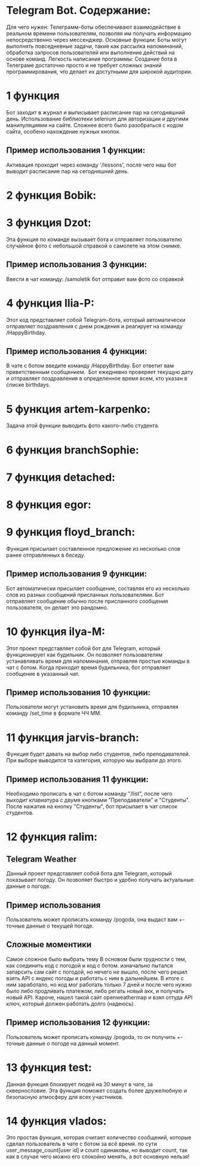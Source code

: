 
# Telegram Bot. Содержание:
Для чего нужен: Телеграмм-боты обеспечивают взаимодействие в реальном времени пользователям, позволяя им получать информацию непосредственно через мессенджер. 
Основные функции: Боты могут выполнять повседневные задачи, такие как рассылка напоминаний, обработка запросов пользователей или выполнение действий на основе команд.
Легкость написания программы: Создание бота в Телеграме достаточно просто и не требует сложных знаний программирования, что делает их доступными для широкой аудитории.
# 1 функция
Бот заходит в журнал и выписывает расписание пар на сегодняшний день. Использование библиотеки selenium для авторизации и другими манипуляциями на сайте. Сложнее всего было разобраться с кодом сайта, особено нахождение нужных кнопок.
## Пример использования 1 функции:
Активация проходит через команду '/lessons', после чего наш бот выводит расписание пар на сегодняшний день.
# 2 функция Bobik:

# 3 функция Dzot:
Эта функция по команде вызывает бота и отправляет пользователю случайное фото с небольшой справкой о самолете на этом снимке.
## Пример использования 3 функции:
Ввести в чат команду: /samoletik бот отправит вам фото со справкой
# 4 функция Ilia-P:
Этот код представляет собой Telegram-бота, который автоматически отправляет поздравления с днем рождения и реагирует на команду /HappyBirthday.
## Пример использования 4 функции:
В чате с ботом введите команду /HappyBirthday. Бот ответит вам приветственным сообщением.  Бот ежедневно проверяет текущую дату и отправляет поздравления в определенное время всем, кто указан в списке birthdays. 
# 5 функция artem-karpenko:
Задача этой функции выводить фото какого-либо студента.
# 6 функция branchSophie:

# 7 функция detached:

# 8 функция egor:

# 9 функция floyd_branch:
Функция присылает составленное предложение из несколько слов ранее отправленных в беседу.
## Пример использования 9 функции:
Бот автоматически присылает сообщение, составляя его из несколько слов из разных сообщений присланных пользователями. Бот отправляет сообщение обычно после присланного сообщения пользователя, он делает это рандомно.
# 10 функция ilya-M:
Этот проект представляет собой бот для Telegram, который функционирует как будильник. Он позволяет пользователям устанавливать время для напоминания, отправляя простые команды в чат с ботом. Когда приходит время будильника, бот отправляет сообщение в указанный чат.
## Пример использования 10 функции:
Пользователи могут установить время для будильника, отправляя команду /set_time в формате ЧЧ ММ.
# 11 функция jarvis-branch:
Функция будет давать на выбор либо студентов, либо преподавателей. При выборе выводится та категория, которую мы выбрали до этого.
## Пример использования 11 функции:
Необходимо прописать в чат с ботом команду "/list", после чего выходит клавиатура с двумя кнопками "Преподаватели" и "Студенты". После нажатия на кнопку "Студенты", бот присылает в чат список студентов.
# 12 функция ralim:
## Telegram Weather
Данный проект представляет собой бота для Telegram, который показывает погоду. 
Он позволяет быстро и удобно получать актуальные данные о погоде.
## Пример использования 
Пользователь может прописать команду /pogoda, она выдаст вам +- точные данные о текущей погоде.
## Сложные моментики
Самое сложное было выбрать тему
В основом были трудности с тем, как соединить код с погодой и код с ботом.
изначально пытался запарсить сам сайт с погодой, но нечего не вышло, после чего решил взять API с яндекс погоды и работать с ним в дальнейшем. В итоге с ним заработало, но код мог работать только 7 дней и после чего нужно было либо продливать платежом, либо регать новый акк, и получать новый API. Кароче, нашел такой сайт openweathermap и взял оттуда API ключ, который должен работать долго (надеюсь).

## Пример использования 12 функции:
Пользователь может прописать команду /pogoda, то он получить +- точные данные о погоде на данный момент.
# 13 функция test:
Данная функция блокирует людей на 30 минут в чате, за сквернословие. Эта функция поможет создать более дружелюбную и безопасную атмосферу для всех участников.

# 14 функция vlados:
Это простая функция, которая считает количество сообщений, которые сделал пользователь в чате с ботом за всё время. по сути user_message_count[user id] и count одинаковы, но выводит  count, так как в случае чего можно его спокойно менять, а вот основную нельзя!
